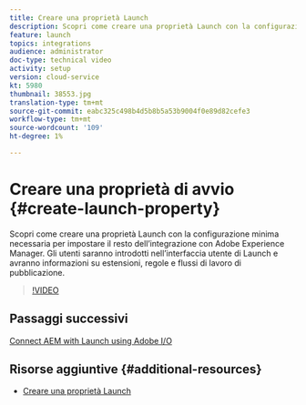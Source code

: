 ```yaml
---
title: Creare una proprietà Launch
description: Scopri come creare una proprietà Launch con la configurazione minima necessaria per impostare il resto dell’integrazione. Gli utenti verranno presentati all’interfaccia utente di Launch e verranno fornite informazioni su estensioni, regole e flussi di lavoro di pubblicazione.
feature: launch
topics: integrations
audience: administrator
doc-type: technical video
activity: setup
version: cloud-service
kt: 5980
thumbnail: 38553.jpg
translation-type: tm+mt
source-git-commit: eabc325c498b4d5b8b5a53b9004f0e89d82cefe3
workflow-type: tm+mt
source-wordcount: '109'
ht-degree: 1%

---
```



# Creare una proprietà di avvio {#create-launch-property}

Scopri come creare una proprietà Launch con la configurazione minima necessaria per impostare il resto dell’integrazione con Adobe Experience Manager. Gli utenti saranno introdotti nell’interfaccia utente di Launch e avranno informazioni su estensioni, regole e flussi di lavoro di pubblicazione.

>[!VIDEO](https://video.tv.adobe.com/v/38553?quality=12&learn=on)

## Passaggi successivi

[Connect AEM with Launch using  Adobe I/O](connect-aem-launch-adobe-io.md)

## Risorse aggiuntive {#additional-resources}

* [Creare una proprietà Launch](https://docs.adobe.com/content/help/en/core-services-learn/implementing-in-websites-with-launch/configure-launch/launch.html)
